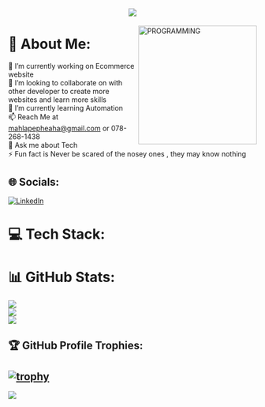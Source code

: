 
<h1 align="center">
    <img src="https://readme-typing-svg.herokuapp.com/?font=Righteous&size=35&center=true&vCenter=true&width=500&height=70&duration=4000&lines=Hi+There!+😀;+I'm+Faith+Mahlape!⌨️⭐💻+;+I'm+a+Full-Stack+Developer👩🏻‍💻;" />
</h1>
<img src = "https://github.com/Ditebogo4/Ditebogo4/assets/124582208/6cad2d25-1e11-4cbf-8797-08d91973f3c0" alt = "PROGRAMMING" align = "right" width = "240"  />

# 💫 About Me:
🔭 I’m currently working on Ecommerce website<br>👯 I’m looking to collaborate on with other developer to create more websites and learn more skills<br>🌱 I’m currently learning Automation<br>📫 Reach Me at mahlapepheaha@gmail.com or 078-268-1438<br>💬 Ask me about Tech <br>⚡ Fun fact is Never be scared of the nosey ones , they may know nothing

## 🌐 Socials:
[![LinkedIn](https://img.shields.io/badge/LinkedIn-%230077B5.svg?logo=linkedin&logoColor=white)](https://linkedin.com/in/FaithMahlape) 

# 💻 Tech Stack:

# 📊 GitHub Stats:
![](https://github-readme-stats.vercel.app/api?username=ditebogo4&theme=rose_pine&hide_border=false&include_all_commits=false&count_private=false)<br/>
![](https://github-readme-streak-stats.herokuapp.com/?user=ditebogo4&theme=rose_pine&hide_border=false)<br/>
![](https://github-readme-stats.vercel.app/api/top-langs/?username=ditebogo4&theme=rose_pine&hide_border=false&include_all_commits=false&count_private=false&layout=compact)

## 🏆 GitHub Profile Trophies:
 [![trophy](https://github-profile-trophy.vercel.app/?username=nkateko75&theme=nord)](https://github.com/ryo-ma/github-profile-trophy)
---
[![](https://visitcount.itsvg.in/api?id=ditebogo4&icon=0&color=0)](https://visitcount.itsvg.in)

<!-- Proudly created with GPRM ( https://gprm.itsvg.in ) -->
